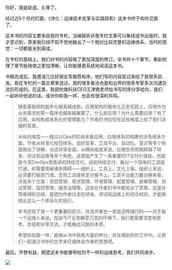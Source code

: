 你好，我是赵成，久等了。

经过近5个月的打磨，《进化：运维技术变革与实践探索》这本书终于和你见面了。

这本书的内容主要来自我的专栏。当编辑告诉我专栏文章可以集结成书出版时，我才意识到，原来我已经不知不觉地输出了一个相对比较完整的运维体系，当时的感觉：一切都是水到渠成。

在专栏的基础上，我们对书的内容做了更加深度的修订。全书共十个章节，重新梳理了章节脉络使之更加清晰，让你能够更系统地阅读这本书。

书稿完成后，我邀请几位好朋友写推荐和序，他们写的内容反过来给了我很多启发。我在专栏的一篇文章里说过，我的很多看法也是和业界的很多专家多次沟通交流后形成的。在这里，我把优维科技CEO王津银老师给书写的序分享给你，我们一起听听他说的话，或许你和我一样，也会有很深的共鸣。

> 随着基础架构服务化越来越成熟，应用架构的服务化正走在路上，应用作为业务需求的第一载体也越来越重要了。什么是应用？为什么需要应用？有了应用，如何构成体系化的管理能力？作者的书恰恰在这些维度上给了我们详细的答案。
>
> 从纵向维度——独立以Ops的阶段来看应用，应用体系的构建也涉及很多方面。作者从标准化规范体系、组织变革、工具平台、自动化、意识等多个侧面做出了讲解，论述非常全面。从横向维度来说，应用生命周期跨越了研发、测试和运维等多个角色，这里面产生了一条重要的IT交付价值链，也就是今天DevOps里面讲的持续交付。说到持续交付，看似一个简单的工具链打通，却需要突破诸多障碍——组织上、工具上、文化上等。组织上来说，必须要打破部门墙，否则工具链肯定对接不上。工具平台能力要分解来看，涉及多个方面：项目管理、需求管理、环境管理、配置管理、部署管理、测试管理、监控管理、服务治理等，这些在作者的书中都给出了答案。这是非常难得的总结，是因为作者过去在研发、测试和运维上的综合经历，才能够给出这么一个体系化的指引。
>
> 本书还给了我一个更重要的启示，并且作者也一直是这样践行的——对于每一个运维人来说，在如今IT业务瞬息万变的环境下，我们更需要深度地思考、总结和分享交流，才能触达问题的本质。
>
> 希望你如我一样，能够从书中获取大量的养分，并反哺到你的工作中。让我们一起通过书中的文字来仔细体会作者的思想吧。

最后，开卷有益，期望这本书能够带给你不一样的运维思考，我们共同进步。

![](https://static001.geekbang.org/resource/image/cb/37/cbc006d923bb09addd1645c6d4afb837.jpg?wh=1142*640)